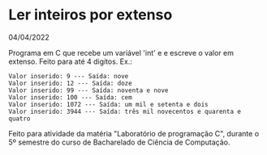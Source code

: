 # Ler inteiros por extenso
04/04/2022

Programa em C que recebe um variável 'int' e e escreve o valor em extenso. Feito para até 4 digítos. Ex.:
```
Valor inserido: 9 --- Saída: nove
Valor inserido: 12 --- Saída: doze
Valor inserido: 99 --- Saída: noventa e nove
Valor inserido: 100 --- Saída: cem
Valor inserido: 1072 --- Saída: um mil e setenta e dois
Valor inserido: 3944 --- Saída: três mil novecentos e quarenta e quatro
```
Feito para atividade da matéria "Laboratório de programação C", durante o 5º semestre do curso de Bacharelado de Ciência de Computação.
